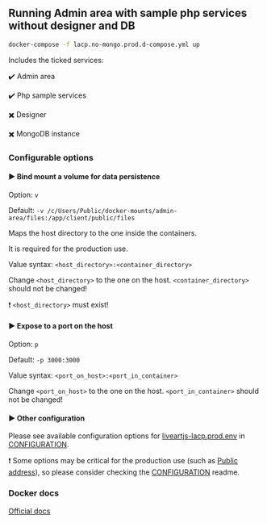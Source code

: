 ## Running Admin area with sample php services without designer and DB

```bash
docker-compose -f lacp.no-mongo.prod.d-compose.yml up
```

Includes the ticked services:

:heavy_check_mark: Admin area

:heavy_check_mark: Php sample services

:heavy_multiplication_x: Designer

:heavy_multiplication_x: MongoDB instance


### Configurable options

#### :arrow_forward: Bind mount a volume for data persistence
Option: `v`

Default: `-v /c/Users/Public/docker-mounts/admin-area/files:/app/client/public/files`

Maps the host directory to the one inside the containers. 

It is required for the production use.

Value syntax: `<host_directory>:<container_directory>`

Change `<host_directory>` to the one on the host. `<container_directory>` should not be changed!

:heavy_exclamation_mark: `<host_directory>` must exist!

#### :arrow_forward: Expose to a port on the host
Option: `p`

Default: `-p 3000:3000`

Value syntax: `<port_on_host>:<port_in_container>`

Change `<port_on_host>` to the one on the host. `<port_in_container>` should not be changed!

#### :arrow_forward: Other configuration
Please see available configuration options for [liveartjs-lacp.prod.env](/Docker/liveartjs-lacp.prod.env) in [CONFIGURATION](CONFIGURATION.md).

:heavy_exclamation_mark: Some options may be critical for the production use (such as [Public address](https://github.com/liveart/lajs-docker-compose/blob/master/CONFIGURATION.md#small_blue_diamond-public-address)), so please consider checking the [CONFIGURATION](CONFIGURATION.md) readme.

### Docker docs
[Official docs](https://docs.docker.com/engine/reference/commandline/run/)
